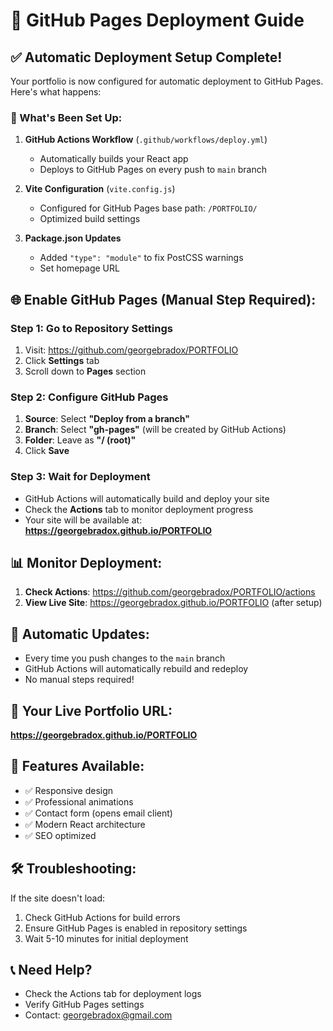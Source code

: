 # 🚀 GitHub Pages Deployment Guide

## ✅ **Automatic Deployment Setup Complete!**

Your portfolio is now configured for automatic deployment to GitHub Pages. Here's what happens:

### **🔧 What's Been Set Up:**

1. **GitHub Actions Workflow** (`.github/workflows/deploy.yml`)
   - Automatically builds your React app
   - Deploys to GitHub Pages on every push to `main` branch

2. **Vite Configuration** (`vite.config.js`)
   - Configured for GitHub Pages base path: `/PORTFOLIO/`
   - Optimized build settings

3. **Package.json Updates**
   - Added `"type": "module"` to fix PostCSS warnings
   - Set homepage URL

## 🌐 **Enable GitHub Pages (Manual Step Required):**

### **Step 1: Go to Repository Settings**
1. Visit: https://github.com/georgebradox/PORTFOLIO
2. Click **Settings** tab
3. Scroll down to **Pages** section

### **Step 2: Configure GitHub Pages**
1. **Source**: Select **"Deploy from a branch"**
2. **Branch**: Select **"gh-pages"** (will be created by GitHub Actions)
3. **Folder**: Leave as **"/ (root)"**
4. Click **Save**

### **Step 3: Wait for Deployment**
- GitHub Actions will automatically build and deploy your site
- Check the **Actions** tab to monitor deployment progress
- Your site will be available at: **https://georgebradox.github.io/PORTFOLIO**

## 📊 **Monitor Deployment:**

1. **Check Actions**: https://github.com/georgebradox/PORTFOLIO/actions
2. **View Live Site**: https://georgebradox.github.io/PORTFOLIO (after setup)

## 🔄 **Automatic Updates:**

- Every time you push changes to the `main` branch
- GitHub Actions will automatically rebuild and redeploy
- No manual steps required!

## 🎯 **Your Live Portfolio URL:**
**https://georgebradox.github.io/PORTFOLIO**

## 📱 **Features Available:**
- ✅ Responsive design
- ✅ Professional animations
- ✅ Contact form (opens email client)
- ✅ Modern React architecture
- ✅ SEO optimized

## 🛠️ **Troubleshooting:**

If the site doesn't load:
1. Check GitHub Actions for build errors
2. Ensure GitHub Pages is enabled in repository settings
3. Wait 5-10 minutes for initial deployment

## 📞 **Need Help?**
- Check the Actions tab for deployment logs
- Verify GitHub Pages settings
- Contact: georgebradox@gmail.com 